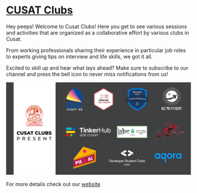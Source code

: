 # [CUSAT Clubs](https://cusat-clubs.github.io//)




Hey peeps! Welcome to Cusat Clubs! Here you get to see various sessions and activities that are organized as a collaborative effort by various clubs in Cusat.

From working professionals sharing their experience in particular job roles to experts giving tips on interview and life skills, we got it all. 

Excited to skill up and hear what lays ahead? Make sure to subscribe to our channel and press the bell icon to never miss notifications from us!





![Cusat clubs](https://github.com/cusat-clubs/cusat-clubs.github.io/blob/master/assets/images/Event%20Brite%20Banner.png)


For more details check out our [website](https://cusat-clubs.github.io//)
